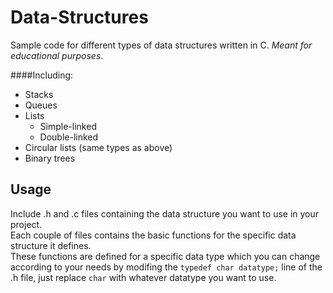# Data-Structures
Sample code for different types of data structures written in C. *Meant for educational purposes*.

####Including:
* Stacks
* Queues
* Lists
	* Simple-linked
	* Double-linked
* Circular lists (same types as above)
* Binary trees

## Usage
Include .h and .c files containing the data structure you want to use in your project.  
Each couple of files contains the basic functions for the specific data structure it defines.  
These functions are defined for a specific data type which you can change according to your needs by modifing the `typedef char datatype;` line of the .h file, just replace `char` with whatever datatype you want to use.
